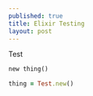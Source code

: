 ```yaml
---
published: true
title: Elixir Testing
layout: post
---
```

Test

```ruby
new thing()

thing = Test.new()
```
